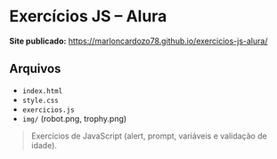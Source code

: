 # Exercícios JS – Alura

**Site publicado:** https://marloncardozo78.github.io/exercicios-js-alura/

## Arquivos
- `index.html`
- `style.css`
- `exercicios.js`
- `img/` (robot.png, trophy.png)

> Exercícios de JavaScript (alert, prompt, variáveis e validação de idade).
